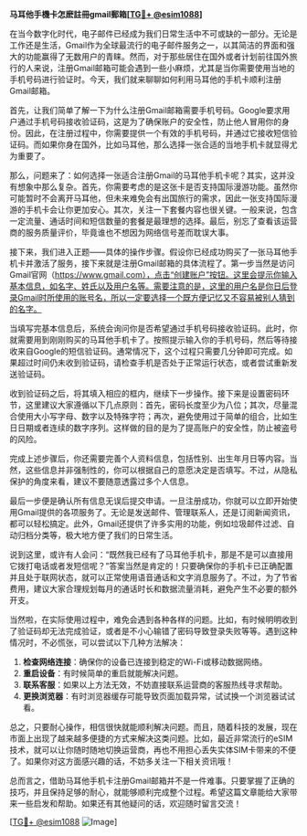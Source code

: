 **马耳他手機卡怎麽註冊gmail郵箱[[TG💪+ @esim1088](https://t.me/s/esim1088)]**

在当今数字化时代，电子邮件已经成为我们日常生活中不可或缺的一部分。无论是工作还是生活，Gmail作为全球最流行的电子邮件服务之一，以其简洁的界面和强大的功能赢得了无数用户的青睐。然而，对于那些居住在国外或者计划前往国外旅行的人来说，注册Gmail邮箱可能会遇到一些小麻烦，尤其是当你需要使用当地的手机号码进行验证时。今天，我们就来聊聊如何利用马耳他的手机卡顺利注册Gmail邮箱。

首先，让我们简单了解一下为什么注册Gmail邮箱需要手机号码。Google要求用户通过手机号码接收验证码，这是为了确保账户的安全性，防止他人冒用你的身份。因此，在注册过程中，你需要提供一个有效的手机号码，并通过它接收短信验证码。而如果你身在国外，比如马耳他，那么选择一张合适的当地手机卡就显得尤为重要了。

那么，问题来了：如何选择一张适合注册Gmail的马耳他手机卡呢？其实，这并没有想象中那么复杂。首先，你需要考虑的是这张卡是否支持国际漫游功能。虽然你可能暂时不会离开马耳他，但未来难免会有出国旅行的需求，因此一张支持国际漫游的手机卡会让你更加安心。其次，关注一下套餐内容也很关键。一般来说，包含一定流量、通话时间和短信数量的套餐是最理想的选择。最后，别忘了查看该运营商的服务质量评价，毕竟谁也不想因为网络信号差而耽误大事。

接下来，我们进入正题——具体的操作步骤。假设你已经成功购买了一张马耳他手机卡并激活了服务，接下来就是注册Gmail邮箱的具体流程了。第一步当然是访问Gmail官网（https://www.gmail.com），点击“创建账户”按钮。这里会提示你输入基本信息，如名字、姓氏以及用户名等。需要注意的是，这里的用户名是你日后登录Gmail时所使用的账号名，所以一定要选择一个既方便记忆又不容易被别人猜到的名字。

当填写完基本信息后，系统会询问你是否希望通过手机号码接收验证码。此时，你就需要用到刚刚购买的马耳他手机卡了。按照提示输入你的手机号码，然后等待接收来自Google的短信验证码。通常情况下，这个过程只需要几分钟即可完成。如果超过时间仍未收到验证码，请检查手机是否处于正常运行状态，或者尝试重新发送验证码。

收到验证码之后，将其填入相应的框内，继续下一步操作。接下来是设置密码环节，这里建议大家遵循以下几点原则：首先，密码长度至少为八位；其次，尽量混合使用大小写字母、数字以及特殊字符；再次，避免使用过于简单的组合，比如生日日期或者连续的数字序列。这样做的目的是为了提高账户的安全性，防止被盗号的风险。

完成上述步骤后，你还需要完善个人资料信息，包括性别、出生年月日等内容。当然，这些信息并非强制性的，你可以根据自己的意愿决定是否填写。不过，从隐私保护的角度来看，建议不要随意透露过多个人信息。

最后一步便是确认所有信息无误后提交申请。一旦注册成功，你就可以立即开始使用Gmail提供的各项服务了。无论是发送邮件、管理联系人，还是订阅新闻资讯，都可以轻松搞定。此外，Gmail还提供了许多实用的功能，例如垃圾邮件过滤、自动归档分类等，极大地方便了我们的日常生活。

说到这里，或许有人会问：“既然我已经有了马耳他手机卡，那是不是可以直接用它拨打电话或者发短信呢？”答案当然是肯定的！只要确保你的手机卡已正确配置并且处于联网状态，就可以正常使用语音通话和文字消息服务了。不过，为了节省费用，建议大家合理规划每月的通话时长和数据流量消耗，避免产生不必要的额外开支。

当然啦，在实际使用过程中，难免会遇到各种各样的问题。比如，有时候明明收到了验证码却无法完成验证，或者是不小心输错了密码导致登录失败等等。遇到这种情况时，不必慌张，可以尝试以下几种方法解决：

1. **检查网络连接**：确保你的设备已连接到稳定的Wi-Fi或移动数据网络。
2. **重启设备**：有时候简单的重启就能解决问题。
3. **联系客服**：如果以上方法无效，不妨直接联系运营商的客服热线寻求帮助。
4. **更换浏览器**：有时浏览器缓存可能导致页面加载异常，试试换一个浏览器试试看。

总之，只要耐心操作，相信很快就能顺利解决问题。而且，随着科技的发展，现在市面上出现了越来越多便捷的方式来解决这类问题。比如，最近非常流行的eSIM技术，就可以让你随时随地切换运营商，再也不用担心丢失实体SIM卡带来的不便了。如果你对这方面感兴趣的话，不妨多关注一下相关资讯哦！

总而言之，借助马耳他手机卡注册Gmail邮箱并不是一件难事。只要掌握了正确的技巧，并且保持足够的耐心，就能够顺利完成整个过程。希望这篇文章能给大家带来一些启发和帮助。如果还有其他疑问的话，欢迎随时留言交流！

[[TG💪+ @esim1088](https://t.me/s/esim1088) ![Image](https://i.postimg.cc/4NQfJmqS/Snipaste-2025-05-13-00-14-12.png)]